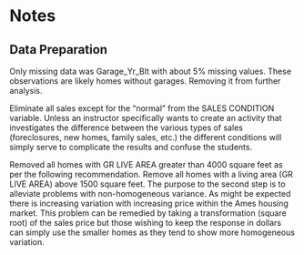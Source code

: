 # Notes
## Data Preparation
Only missing data was Garage_Yr_Blt with about 5% missing values. These observations are likely homes without garages. Removing it from further analysis.

Eliminate all sales except for the “normal” from the SALES CONDITION variable. Unless an instructor specifically wants to create an activity that investigates the difference between the various types of sales (foreclosures, new homes, family sales, etc.) the different conditions will simply serve to complicate the results and confuse the students. 

Removed all homes with GR LIVE AREA greater than 4000 square feet as per the following recommendation.
Remove all homes with a living area (GR LIVE AREA) above 1500 square feet. The purpose to the second step is to alleviate problems with non-homogeneous variance. As might be expected there is increasing variation with increasing price within the Ames housing market. This problem can be remedied by taking a transformation (square root) of the sales price but those wishing to keep the response in dollars can simply use the smaller homes as they tend to show more homogeneous variation. 